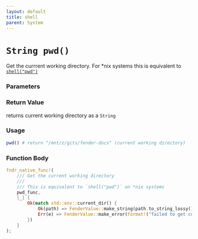 ```yaml
---
layout: default
title: shell
parent: System
---
```


# `String pwd()`
Get the currrent working directory. For *nix systems this is equivalent to [`shell("pwd")`](../shell)

### Parameters 

### Return Value
returns current working directory as a `String`

### Usage
```r
pwd() # return "/mnt/z/gits/fender-docs" (current working directory)
```

### Function Body
```rust
fndr_native_func!(
    /// Get the current working directory
    ///
    /// This is equivalent to `shell("pwd")` on *nix systems
    pwd_func,
    |_| {
        Ok(match std::env::current_dir() {
            Ok(path) => FenderValue::make_string(path.to_string_lossy().into()).into(),
            Err(e) => FenderValue::make_error(format!("failed to get current path: {}", e)).into(),
        })
    }
);
```
